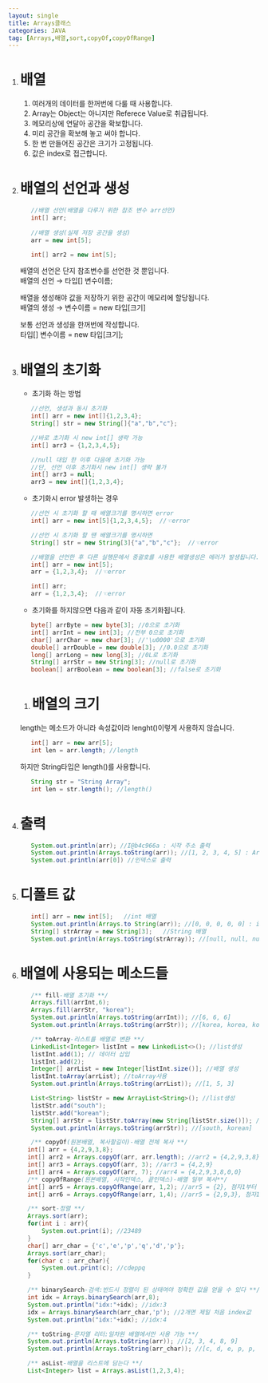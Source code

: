 ```yaml
---
layout: single
title: Arrays클래스
categories: JAVA
tag: [Arrays,배열,sort,copyOf,copyOfRange]
---
```


1. # 배열
   1) 여러개의 데이터를 한꺼번에 다룰 때 사용합니다.   
   2) Array는 Object는 아니지만 Referece Value로 취급됩니다.   
   3) 메모리상에 연달아 공간을 확보합니다.   
   4) 미리 공간을 확보해 놓고 써야 합니다.   
   5) 한 번 만들어진 공간은 크기가 고정됩니다.   
   6) 값은 index로 접근합니다. 
   
1. # 배열의 선언과 생성  
   ```java
      //배열 선언(배열을 다루기 위한 참조 변수 arr선언)        
      int[] arr; 
      
      //배열 생성(실제 저장 공간을 생성)
      arr = new int[5]; 

      int[] arr2 = new int[5];
   ```
   배열의 선언은 단지 참조변수를 선언한 것 뿐입니다.   
   배열의 선언 → 타입[] 변수이름;   
   
   배열을 생성해야 값을 저장하기 위한 공간이 메모리에 할당됩니다.   
   배열의 생성 → 변수이름 = new 타입[크기]   
   
   보통 선언과 생성을 한꺼번에 작성합니다.   
   타입[] 변수이름 = new 타입[크기];   

1. # 배열의 초기화
   - 초기화 하는 방법   
   ```java
      //선언, 생성과 동시 초기화
      int[] arr = new int[]{1,2,3,4};
      String[] str = new String[]{"a","b","c"};

      //바로 초기화 시 new int[] 생략 가능
      int[] arr3 = {1,2,3,4,5}; 

      //null 대입 한 이후 다음에 초기화 가능
      //단, 선언 이후 초기화시 new int[] 생략 불가
      int[] arr3 = null; 
      arr3 = new int[]{1,2,3,4}; 
   ```   

   - 초기화시 error 발생하는 경우   
   ```java   
      //선언 시 초기화 할 때 배열크기를 명시하면 error
      int[] arr = new int[5]{1,2,3,4,5};  //☜error 

      //선언 시 초기화 할 땐 배열크기를 명시하면 
      String[] str = new String[3]{"a","b","c"};  //☜error

      //배열을 선언한 후 다른 실행문에서 중괄호를 사용한 배열생성은 에러가 발생됩니다.
      int[] arr = new int[5];
      arr = {1,2,3,4};  //☜error 

      int[] arr;
      arr = {1,2,3,4};  //☜error 
   ```   

   - 초기화를 하지않으면 다음과 같이 자동 초기화됩니다.   
   ```java
      byte[] arrByte = new byte[3]; //0으로 초기화
      int[] arrInt = new int[3]; //전부 0으로 초기화
      char[] arrChar = new char[3]; //'\u0000'으로 초기화
      double[] arrDouble = new double[3]; //0.0으로 초기화
      long[] arrLong = new long[3]; //0L로 초기화
      String[] arrStr = new String[3]; //null로 초기화
      boolean[] arrBoolean = new boolean[3]; //false로 초기화
   ```   

   1. # 배열의 크기
   length는 메소드가 아니라 속성값이라 lenght()이렇게 사용하지 않습니다.   
   ```java
      int[] arr = new arr[5];
      int len = arr.length; //length
   ```   
   하지만 String타입은 length()를 사용합니다.   
   ```java
      String str = "String Array";
      int len = str.length(); //length()
   ```   

1. # 출력
   ```java
      System.out.println(arr); //I@b4c966a : 시작 주소 출력
      System.out.println(Arrays.toString(arr)); //[1, 2, 3, 4, 5] : Arrays함수 이용
      System.out.println(arr[0]) //인덱스로 출력
   ```   

1. # 디폴트 값
   ```java
      int[] arr = new int[5];   //int 배열
      System.out.println(Arrays.to String(arr)); //[0, 0, 0, 0, 0] : int형 초기값 0
      String[] strArray = new String[3];   //String 배열
      System.out.println(Arrays.toString(strArray)); //[null, null, null] : String형 초기값 null
   ```   

1. # 배열에 사용되는 메소드들
   ```java
      /** fill-배열 초기화 **/
      Arrays.fill(arrInt,6);
      Arrays.fill(arrStr, "korea");
      System.out.println(Arrays.toString(arrInt)); //[6, 6, 6]
      System.out.println(Arrays.toString(arrStr)); //[korea, korea, korea]

      /** toArray-리스트를 배열로 변환 **/
      LinkedList<Integer> listInt = new LinkedList<>(); //list생성
      listInt.add(1); // 데이터 삽입
      listInt.add(2);
      Integer[] arrList = new Integer[listInt.size()]; //배열 생성
      listInt.toArray(arrList); //toArray사용
      System.out.println(Arrays.toString(arrList)); //[1, 5, 3]

      List<String> listStr = new ArrayList<String>(); //list생성
      listStr.add("south");
      listStr.add("korean");
      String[] arrStr = listStr.toArray(new String[listStr.size()]); //배열 생성과 toArray대입
      System.out.println(Arrays.toString(arrStr)); //[south, korean]

      /** copyOf(원본배열, 복사할길이)-배열 전체 복사 **/
     int[] arr = {4,2,9,3,8};
     int[] arr2 = Arrays.copyOf(arr, arr.length); //arr2 = {4,2,9,3,8}
     int[] arr3 = Arrays.copyOf(arr, 3); //arr3 = {4,2,9}
     int[] arr4 = Arrays.copyOf(arr, 7); //arr4 = {4,2,9,3,8,0,0}
     /** copyOfRange(원본배열, 시작인덱스, 끝인덱스)-배열 일부 복사**/
     int[] arr5 = Arrays.copyOfRange(arr, 1,2); //arr5 = {2}, 첨자1부터 첨자(2-1)까지
     int[] arr6 = Arrays.copyOfRange(arr, 1,4); //arr5 = {2,9,3}, 첨자1부터 첨자(4-1)까지

     /** sort-정렬 **/
     Arrays.sort(arr);
     for(int i : arr){
         System.out.print(i); //23489
     }
     char[] arr_char = {'c','e','p','q','d','p'};
     Arrays.sort(arr_char);
     for(char c : arr_char){
         System.out.print(c); //cdeppq
     }

     /** binarySearch-검색:반드시 정렬이 된 상태여야 정확한 값을 얻을 수 있다 **/
     int idx = Arrays.binarySearch(arr,8);
     System.out.println("idx:"+idx); //idx:3
     idx = Arrays.binarySearch(arr_char,'p'); //2개면 제일 처음 index값
     System.out.println("idx:"+idx); //idx:4

     /** toString-문자열 리터:일차원 배열에서만 사용 가능 **/
     System.out.println(Arrays.toString(arr)); //[2, 3, 4, 8, 9]
     System.out.println(Arrays.toString(arr_char)); //[c, d, e, p, p, q]

     /** asList-배열을 리스트에 담는다 **/
     List<Integer> list = Arrays.asList(1,2,3,4);
   ```
